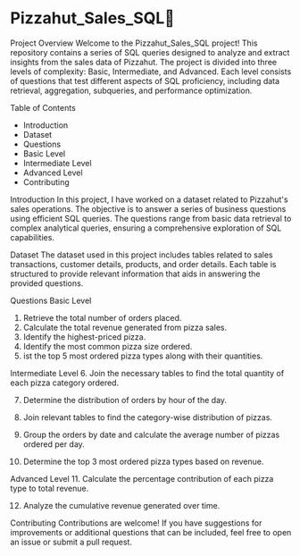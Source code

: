 # Pizzahut_Sales_SQL🍕

Project Overview
Welcome to the Pizzahut_Sales_SQL project! This repository contains a series of SQL queries designed to analyze and extract insights from the sales data of Pizzahut. The project is divided into three levels of complexity: Basic, Intermediate, and Advanced. Each level consists of questions that test different aspects of SQL proficiency, including data retrieval, aggregation, subqueries, and performance optimization.

Table of Contents
- Introduction
- Dataset
- Questions
- Basic Level
- Intermediate Level
- Advanced Level
- Contributing
  
Introduction
In this project, I have worked on a dataset related to Pizzahut's sales operations. The objective is to answer a series of business questions using efficient SQL queries. The questions range from basic data retrieval to complex analytical queries, ensuring a comprehensive exploration of SQL capabilities.

Dataset
The dataset used in this project includes tables related to sales transactions, customer details, products, and order details. Each table is structured to provide relevant information that aids in answering the provided questions.

Questions
Basic Level
1. Retrieve the total number of orders placed.
2. Calculate the total revenue generated from pizza sales.
3. Identify the highest-priced pizza.
4. Identify the most common pizza size ordered.
5. ist the top 5 most ordered pizza types along with their quantities.

Intermediate Level
6. Join the necessary tables to find the total quantity of each pizza category ordered.

7. Determine the distribution of orders by hour of the day.

9. Join relevant tables to find the category-wise distribution of pizzas.
    
11. Group the orders by date and calculate the average number of pizzas ordered per day.
    
13. Determine the top 3 most ordered pizza types based on revenue.

Advanced Level
11. Calculate the percentage contribution of each pizza type to total revenue.

12. Analyze the cumulative revenue generated over time.

Contributing
Contributions are welcome! If you have suggestions for improvements or additional questions that can be included, feel free to open an issue or submit a pull request.
